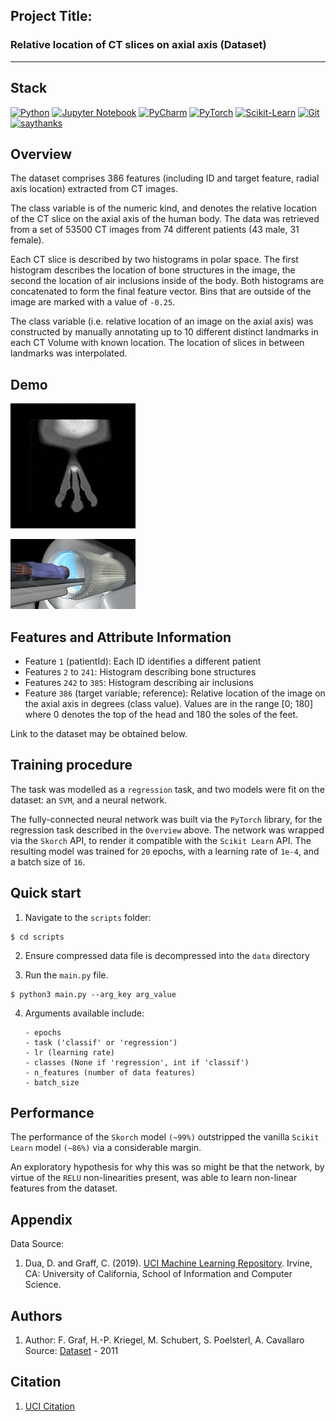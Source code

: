 
## Project Title:

### Relative location of CT slices on axial axis (Dataset)

---

## Stack
[![Python](https://img.shields.io/badge/python-3670A0?style=for-the-badge&logo=python&logoColor=ffdd54)](https://www.python.org/downloads/release/python-360/)
[![Jupyter Notebook](https://img.shields.io/badge/jupyter-%23FA0F00.svg?style=for-the-badge&logo=jupyter&logoColor=white)](https://www.jupyter.org)
[![PyCharm](https://img.shields.io/badge/pycharm-143?style=for-the-badge&logo=pycharm&logoColor=black&color=black&labelColor=green)](https://www.jetbrains.com/pycharm/)
[![PyTorch](https://img.shields.io/badge/PyTorch-%23EE4C2C.svg?style=for-the-badge&logo=PyTorch&logoColor=white)](https://pytorch.org/)
[![Scikit-Learn](https://img.shields.io/badge/scikit--learn-%23F7931E.svg?style=for-the-badge&logo=scikit-learn&logoColor=white)](https://scikit-learn.org/)
[![Git](https://img.shields.io/badge/git-%23F05033.svg?style=for-the-badge&logo=git&logoColor=white)](http://git-scm.com/)
[![saythanks](https://img.shields.io/badge/say-thanks-ff69b4.svg?&style=for-the-badge)](https://saythanks.io/to/kennethreitz)

## Overview

The dataset comprises 386 features (including ID and target feature, radial axis location) extracted from CT images.

The class variable is of the numeric kind, and denotes the relative location of the CT slice on the axial axis of the human body. The data was retrieved from a set of 53500 CT images from 74 different patients (43 male, 31 female).

Each CT slice is described by two histograms in polar space. The first histogram describes the location of bone structures in the image, the second the location of air inclusions inside of the body. Both histograms are concatenated to form the final feature vector. Bins that are outside of the image are marked with a value of `-0.25`.

The class variable (i.e. relative location of an image on the axial axis) was constructed by manually annotating up to 10 different distinct landmarks in each CT Volume with known location. The location of slices in between landmarks was interpolated.

## Demo
![GIF 1](gifs/ct-slice-1.webp)

![GIF 2](gifs/ct-slice-2.webp)

## Features and Attribute Information

- Feature `1` (patientId): Each ID identifies a different patient
- Features `2` to `241`: Histogram describing bone structures
- Features `242` to `385`: Histogram describing air inclusions
- Feature `386` (target variable; reference): Relative location of the image on the axial axis in degrees (class value). Values are in the range [0; 180] where 0 denotes the top of the head and 180 the soles of the feet.

Link to the dataset may be obtained below.

## Training procedure
The task was modelled as a `regression` task, and two models were fit on the dataset: an `SVM`, and a neural network.

The fully-connected neural network was built via the `PyTorch` library, for the regression task described in the `Overview` above. The network was wrapped via the `Skorch` API, to render it compatible with the `Scikit Learn` API. The resulting model was trained for `20` epochs, with a learning rate of `1e-4`, and a batch size of `16`.

## Quick start
1. Navigate to the `scripts` folder:
```
$ cd scripts
```
2. Ensure compressed data file is decompressed into the `data` directory

3. Run the `main.py` file.
```
$ python3 main.py --arg_key arg_value
```
4. Arguments available include:
   ```
   - epochs
   - task ('classif' or 'regression')
   - lr (learning rate)
   - classes (None if 'regression', int if 'classif')
   - n_features (number of data features)
   - batch_size
   ```


## Performance
The performance of the `Skorch` model `(~99%)` outstripped the vanilla `Scikit Learn` model `(~86%)` via a considerable margin.

An exploratory hypothesis for why this was so might be that the network, by virtue of the `RELU` non-linearities present, was able to learn non-linear features from the dataset. 

## Appendix

Data Source:

1. Dua, D. and Graff, C. (2019). [UCI Machine Learning Repository](https://archive.ics.uci.edu/ml). Irvine, CA: University of California, School of Information and Computer Science.

## Authors

1. Author: F. Graf, H.-P. Kriegel, M. Schubert, S. Poelsterl, A. Cavallaro
Source: [Dataset](https://archive.ics.uci.edu/ml/datasets/Relative+location+of+CT+slices+on+axial+axis) - 2011

## Citation
1. [UCI Citation](https://archive.ics.uci.edu/ml/citation_policy.html)
